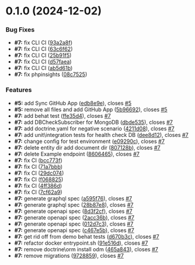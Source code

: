 # 0.1.0 (2024-12-02)


### Bug Fixes

* **#7:** fix CLI CI ([93a2a8f](https://github.com/VilnaCRM-Org/core-service/commit/93a2a8f5a8ba01a5559e54624fe8ff8cae2228f5))
* **#7:** fix CLI CI ([63c6f62](https://github.com/VilnaCRM-Org/core-service/commit/63c6f62eefc14d14ad9ca3d8d65d2b03764faf5d))
* **#7:** fix CLI CI ([25b91f5](https://github.com/VilnaCRM-Org/core-service/commit/25b91f576b807829fb51b90c510e20ea1381cd67))
* **#7:** fix CLI CI ([d57faea](https://github.com/VilnaCRM-Org/core-service/commit/d57faea83eda51657267c274bd7bb299206e1714))
* **#7:** fix CLI CI ([ab5d61b](https://github.com/VilnaCRM-Org/core-service/commit/ab5d61b18144b2f6c42a0037ee9e013e2ebd1d3e))
* **#7:** fix phpinsights ([08c7525](https://github.com/VilnaCRM-Org/core-service/commit/08c7525fcd456bb3dfc9422baed3a9ed2cb55b85))


### Features

* **#5:** add Sync GitHub App ([edb8e9e](https://github.com/VilnaCRM-Org/core-service/commit/edb8e9ee87696cd5eca3819f11e9373f0f83df18)), closes [#5](https://github.com/VilnaCRM-Org/core-service/issues/5)
* **#5:** remove all files and add GitHub App ([5b96692](https://github.com/VilnaCRM-Org/core-service/commit/5b96692e5b9e6fcdb1f8cbb4773564199c2ec91e)), closes [#5](https://github.com/VilnaCRM-Org/core-service/issues/5)
* **#7:** add behat test ([ffe35d4](https://github.com/VilnaCRM-Org/core-service/commit/ffe35d4857dfc42c0a6c31837ba602427933cafe)), closes [#7](https://github.com/VilnaCRM-Org/core-service/issues/7)
* **#7:** add DBCheckSubscriber for MongoDB ([dbde535](https://github.com/VilnaCRM-Org/core-service/commit/dbde5355a40bb4267adcf963b2a92a5b918285d2)), closes [#7](https://github.com/VilnaCRM-Org/core-service/issues/7)
* **#7:** add doctrine.yaml for negative scenario ([4211d08](https://github.com/VilnaCRM-Org/core-service/commit/4211d08e2ebbd051c4a5c7dfb3c6f7dcc8c31cbc)), closes [#7](https://github.com/VilnaCRM-Org/core-service/issues/7)
* **#7:** add unit\integration tests for health check DB ([dee8d12](https://github.com/VilnaCRM-Org/core-service/commit/dee8d127c0b1193b30e4a9ef99f2fb1f203d72ab)), closes [#7](https://github.com/VilnaCRM-Org/core-service/issues/7)
* **#7:** change config for test environment ([e09290c](https://github.com/VilnaCRM-Org/core-service/commit/e09290cdf5f4fd9db37ab2d6fc7b159e3affbfc5)), closes [#7](https://github.com/VilnaCRM-Org/core-service/issues/7)
* **#7:** delete entity dir add document dir ([807128b](https://github.com/VilnaCRM-Org/core-service/commit/807128b8fb0dc3bab1bb3db15cec308075f2535e)), closes [#7](https://github.com/VilnaCRM-Org/core-service/issues/7)
* **#7:** delete Example endpoint ([8606465](https://github.com/VilnaCRM-Org/core-service/commit/8606465c769b3a85d807acfd3f66ccdf258a5e80)), closes [#7](https://github.com/VilnaCRM-Org/core-service/issues/7)
* **#7:** fix CI ([bcc773f](https://github.com/VilnaCRM-Org/core-service/commit/bcc773fbdc6aeea688fdb264bc87d9c245e482b9))
* **#7:** fix CI ([71a7bbb](https://github.com/VilnaCRM-Org/core-service/commit/71a7bbbf528bc6e2be651f56f0b8d83986eaf176))
* **#7:** fix CI ([29dc074](https://github.com/VilnaCRM-Org/core-service/commit/29dc07468b6d92d26efcfd0d301e4571b7a4f89c))
* **#7:** fix CI ([f068825](https://github.com/VilnaCRM-Org/core-service/commit/f068825b061e184e3f22367c043a3544e4aaf068))
* **#7:** fix CI ([4ff386d](https://github.com/VilnaCRM-Org/core-service/commit/4ff386dac1cc1382f770fdb715ac9be493cf9c14))
* **#7:** fix CI ([7cf62a9](https://github.com/VilnaCRM-Org/core-service/commit/7cf62a95a0ececba3712eacbaaddce45e32939ed))
* **#7:** generate graphql spec ([a595f76](https://github.com/VilnaCRM-Org/core-service/commit/a595f764d6b84e2755d01b92a5d00a6c673a65e1)), closes [#7](https://github.com/VilnaCRM-Org/core-service/issues/7)
* **#7:** generate graphql spec ([28b87e8](https://github.com/VilnaCRM-Org/core-service/commit/28b87e88262cd64d609b8a0c793d3ce638b73ca0)), closes [#7](https://github.com/VilnaCRM-Org/core-service/issues/7)
* **#7:** generate openapi spec ([8d3f2cf](https://github.com/VilnaCRM-Org/core-service/commit/8d3f2cffb31820a6fbc0c2b7d6d071256c4a6b45)), closes [#7](https://github.com/VilnaCRM-Org/core-service/issues/7)
* **#7:** generate openapi spec ([2acc36b](https://github.com/VilnaCRM-Org/core-service/commit/2acc36ba4573a24a1f744c7631edd6114e6f0e84)), closes [#7](https://github.com/VilnaCRM-Org/core-service/issues/7)
* **#7:** generate openapi spec ([012d7c3](https://github.com/VilnaCRM-Org/core-service/commit/012d7c3b4e340582e4febd50b38742277b6d4f08)), closes [#7](https://github.com/VilnaCRM-Org/core-service/issues/7)
* **#7:** generate openapi spec ([c467e5b](https://github.com/VilnaCRM-Org/core-service/commit/c467e5b45bf6909bbfde117ab7504eecf9e7575c)), closes [#7](https://github.com/VilnaCRM-Org/core-service/issues/7)
* **#7:** get rid off from demo behat tests ([d670b3c](https://github.com/VilnaCRM-Org/core-service/commit/d670b3c85184abed87bb4629061a69b97b6b7cc8)), closes [#7](https://github.com/VilnaCRM-Org/core-service/issues/7)
* **#7:** refactor docker entrypoint.sh ([91e516d](https://github.com/VilnaCRM-Org/core-service/commit/91e516d9804925526e6232cd6ef77cfee023985b)), closes [#7](https://github.com/VilnaCRM-Org/core-service/issues/7)
* **#7:** remove doctrine\orm install odm ([465a843](https://github.com/VilnaCRM-Org/core-service/commit/465a8432ed911246f2c84107ec34734e48124fa5)), closes [#7](https://github.com/VilnaCRM-Org/core-service/issues/7)
* **#7:** remove migrations ([9728859](https://github.com/VilnaCRM-Org/core-service/commit/972885917c0846649ba0ba1f75997df555c54220)), closes [#7](https://github.com/VilnaCRM-Org/core-service/issues/7)



